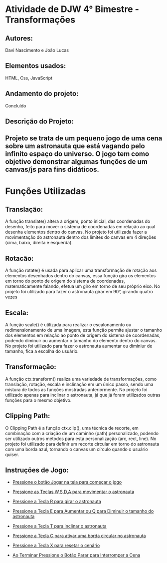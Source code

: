 # Atividade de DJW 4° Bimestre - Transformações
<h2>Autores:</h2> 
Davi Nascimento e João Lucas

<h2>Elementos usados:</h2> 
HTML, Css, JavaScript

<h2>Andamento do projeto:</h2> 
Concluído

<h2>Descrição do Projeto:<h2>
Projeto se trata de um pequeno jogo de uma cena sobre um astronauta que está vagando pelo infinito espaço do universo. O jogo tem como objetivo
demonstrar algumas funções de um canvas/js para fins didáticos.

# Funções Utilizadas
<h2>Translação:</h2>
A função translate() altera a origem, ponto inicial, das coordenadas do desenho,
feito para mover o sistema de coordenadas em relação ao qual desenha elementos dentro do canvas.
No projeto foi utilizada fazer a movimentação do astronauta dentro dos limites do canvas em 4 direções
(cima, baixo, direita e esquerda).

<h2>Rotacão:</h2>
A função rotate() é usada para aplicar uma transformação de rotação aos elementos desenhados dentro do canvas, 
essa função gira os elementos em torno do ponto de origem do sistema de coordenadas, matematicamente falando,
efetua um giro em torno de seu próprio eixo.
No projeto foi utilizado para fazer o astronauta girar em 90°, girando quatro vezes  

<h2>Escala:</h2>
A função scale() é utilizada para realizar o escalonamento ou redimensionamento de uma imagem, esta função 
permite ajustar o tamanho dos elementos em relação ao ponto de origem do sistema de coordenadas, podendo diminuir ou
aumentar o tamanho do elemento dentro do canvas.
No projeto foi utilizado para fazer o astronauta aumentar ou diminiur de tamanho, fica a escolha do usuário.

<h2>Transformação:</h2>
A função ctx.transform() realiza uma variedade de transformações, como translação, rotação, escala 
e inclinação em um único passo, sendo uma mistura de todos as funções mostradas anteriormente.
No projeto foi utilizado apenas para inclinar o astronauta, já que já foram utilizados outras
funções para o mesmo objetivo.

<h2>Clipping Path:</h2>
O Clipping Path é a função ctx.clip(), uma técnica de recorte, em combinação com a criação de um caminho (path) personalizado,
podendo ser utilizado outros métodos para esta personalização (arc, rect, line).
No projeto foi utilizado para definir um recorte circular em torno do astronauta com uma borda azul, tornando o canvas um círculo quando o usuário quiser.



<h2>Instruções de Jogo:</h2>  
<p>
      
- [Pressione o botão Jogar na tela para começar o jogo]()
      
- [Pressione as Teclas W,S,D,A para movimentar o astronauta]()
  
- [Pressione a Tecla R para girar o astronauta]()

- [Pressione a Tecla E para Aumentar ou Q para Diminuir o tamanho do astronauta]()

- [Pressione a Tecla T para inclinar o astronauta]()

- [Pressione a Tecla C para ativar uma borda circular no astronauta]()

- [Pressione a Tecla X para resetar o cenário]()

- [Ao Terminar Pressione o Botão Parar para Interromper a Cena]()
  
</p>
